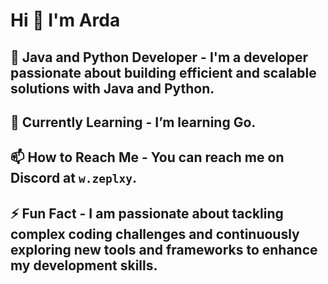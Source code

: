 # Hi 👋 I'm Arda

## 🔭 Java and Python Developer - I'm a developer passionate about building efficient and scalable solutions with Java and Python.
## 🎀 Currently Learning - I’m learning Go.
## 📫 How to Reach Me - You can reach me on Discord at `w.zeplxy`.
## ⚡ Fun Fact - I am passionate about tackling complex coding challenges and continuously exploring new tools and frameworks to enhance my development skills.
